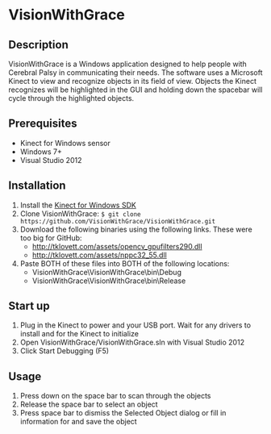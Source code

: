 VisionWithGrace
===============

## Description

VisionWithGrace is a Windows application designed to help people with Cerebral Palsy in communicating their needs.
The software uses a Microsoft Kinect to view and recognize objects in its field of view.
Objects the Kinect recognizes will be highlighted in the GUI and holding down the spacebar will cycle through the highlighted objects.

## Prerequisites

* Kinect for Windows sensor
* Windows 7+
* Visual Studio 2012

## Installation

1. Install the [Kinect for Windows SDK](http://www.microsoft.com/en-us/kinectforwindowsdev/Start.aspx)
2. Clone VisionWithGrace: `$ git clone https://github.com/VisionWithGrace/VisionWithGrace.git`
3. Download the following binaries using the following links. These were too big for GitHub:
	* http://tklovett.com/assets/opencv_gpufilters290.dll
	* http://tklovett.com/assets/nppc32_55.dll
4. Paste BOTH of these files into BOTH of the following locations:
	* VisionWithGrace\VisionWithGrace\bin\Debug
	* VisionWithGrace\VisionWithGrace\bin\Release

## Start up

1. Plug in the Kinect to power and your USB port. Wait for any drivers to install and for the Kinect to initialize
2. Open VisionWithGrace/VisionWithGrace.sln with Visual Studio 2012
3. Click Start Debugging (F5)

## Usage

1. Press down on the space bar to scan through the objects
2. Release the space bar to select an object
3. Press space bar to dismiss the Selected Object dialog or fill in information for and save the object
